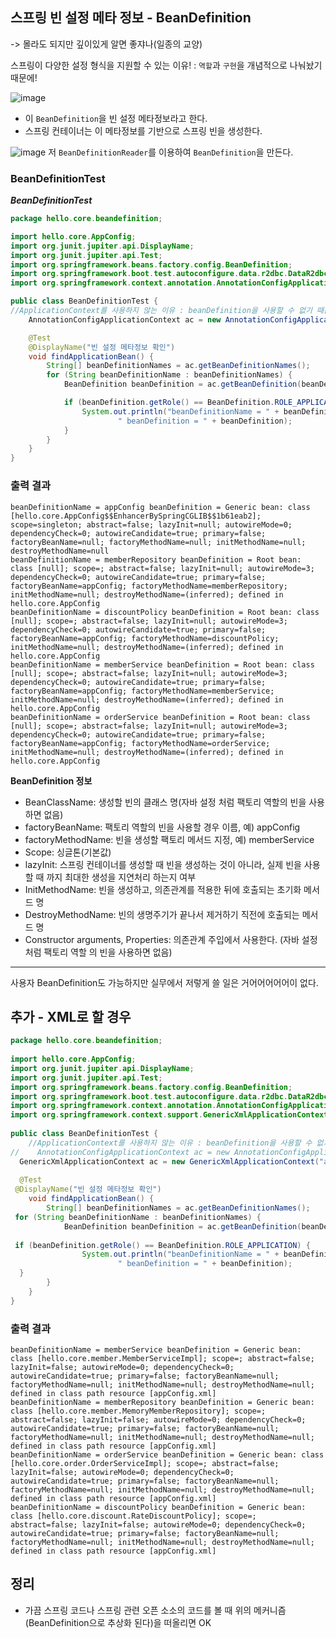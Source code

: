 ## 스프링 빈 설정 메타 정보 - BeanDefinition
-> 몰라도 되지만 깊이있게 알면 좋쟈나(일종의 교양)

스프링이 다양한 설정 형식을 지원할 수 있는 이유!
: `역할`과 `구현`을 개념적으로 나눠놨기 때문에!

![image](https://user-images.githubusercontent.com/39082893/105870699-dc486100-603b-11eb-96ef-03dbd382b3b6.png)
* 이 `BeanDefinition`을 빈 설정 메타정보라고 한다.
* 스프링 컨테이너는 이 메타정보를 기반으로 스프링 빈을 생성한다.

![image](https://user-images.githubusercontent.com/39082893/105871249-78726800-603c-11eb-9233-0d848a2603bf.png)
저 `BeanDefinitionReader`를 이용하여 `BeanDefinition`을 만든다.

### BeanDefinitionTest
***BeanDefinitionTest***
```java
package hello.core.beandefinition;

import hello.core.AppConfig;
import org.junit.jupiter.api.DisplayName;
import org.junit.jupiter.api.Test;
import org.springframework.beans.factory.config.BeanDefinition;
import org.springframework.boot.test.autoconfigure.data.r2dbc.DataR2dbcTest;
import org.springframework.context.annotation.AnnotationConfigApplicationContext;

public class BeanDefinitionTest {
//ApplicationContext를 사용하지 않는 이유 : beanDefinition을 사용할 수 없기 때문에
    AnnotationConfigApplicationContext ac = new AnnotationConfigApplicationContext(AppConfig.class);

    @Test
    @DisplayName("빈 설정 메타정보 확인")
    void findApplicationBean() {
        String[] beanDefinitionNames = ac.getBeanDefinitionNames();
        for (String beanDefinitionName : beanDefinitionNames) {
            BeanDefinition beanDefinition = ac.getBeanDefinition(beanDefinitionName);

            if (beanDefinition.getRole() == BeanDefinition.ROLE_APPLICATION) {
                System.out.println("beanDefinitionName = " + beanDefinitionName +
                        " beanDefinition = " + beanDefinition);
            }
        }
    }
}
```

### 출력 결과
```
beanDefinitionName = appConfig beanDefinition = Generic bean: class [hello.core.AppConfig$$EnhancerBySpringCGLIB$$1b61eab2]; scope=singleton; abstract=false; lazyInit=null; autowireMode=0; dependencyCheck=0; autowireCandidate=true; primary=false; factoryBeanName=null; factoryMethodName=null; initMethodName=null; destroyMethodName=null
beanDefinitionName = memberRepository beanDefinition = Root bean: class [null]; scope=; abstract=false; lazyInit=null; autowireMode=3; dependencyCheck=0; autowireCandidate=true; primary=false; factoryBeanName=appConfig; factoryMethodName=memberRepository; initMethodName=null; destroyMethodName=(inferred); defined in hello.core.AppConfig
beanDefinitionName = discountPolicy beanDefinition = Root bean: class [null]; scope=; abstract=false; lazyInit=null; autowireMode=3; dependencyCheck=0; autowireCandidate=true; primary=false; factoryBeanName=appConfig; factoryMethodName=discountPolicy; initMethodName=null; destroyMethodName=(inferred); defined in hello.core.AppConfig
beanDefinitionName = memberService beanDefinition = Root bean: class [null]; scope=; abstract=false; lazyInit=null; autowireMode=3; dependencyCheck=0; autowireCandidate=true; primary=false; factoryBeanName=appConfig; factoryMethodName=memberService; initMethodName=null; destroyMethodName=(inferred); defined in hello.core.AppConfig
beanDefinitionName = orderService beanDefinition = Root bean: class [null]; scope=; abstract=false; lazyInit=null; autowireMode=3; dependencyCheck=0; autowireCandidate=true; primary=false; factoryBeanName=appConfig; factoryMethodName=orderService; initMethodName=null; destroyMethodName=(inferred); defined in hello.core.AppConfig
```
**BeanDefinition 정보**
* BeanClassName: 생성할 빈의 클래스 명(자바 설정 처럼 팩토리 역할의 빈을 사용하면 없음)
* factoryBeanName: 팩토리 역할의 빈을 사용할 경우 이름, 예) appConfig
* factoryMethodName: 빈을 생성할 팩토리 메서드 지정, 예) memberService
* Scope: 싱글톤(기본값)
* lazyInit: 스프링 컨테이너를 생성할 때 빈을 생성하는 것이 아니라, 실제 빈을 사용할 때 까지 최대한 생성을 지연처리 하는지 여부
* InitMethodName: 빈을 생성하고, 의존관계를 적용한 뒤에 호출되는 초기화 메서드 명
* DestroyMethodName: 빈의 생명주기가 끝나서 제거하기 직전에 호출되는 메서드 명
* Constructor arguments, Properties: 의존관계 주입에서 사용한다. (자바 설정 처럼 팩토리 역할
의 빈을 사용하면 없음)
---
사용자 BeanDefinition도 가능하지만 실무에서 저렇게 쓸 일은 거어어어어어이 없다.

## 추가 - XML로 할 경우
```java
package hello.core.beandefinition;  
  
import hello.core.AppConfig;  
import org.junit.jupiter.api.DisplayName;  
import org.junit.jupiter.api.Test;  
import org.springframework.beans.factory.config.BeanDefinition;  
import org.springframework.boot.test.autoconfigure.data.r2dbc.DataR2dbcTest;  
import org.springframework.context.annotation.AnnotationConfigApplicationContext;  
import org.springframework.context.support.GenericXmlApplicationContext;  
  
public class BeanDefinitionTest {  
    //ApplicationContext를 사용하지 않는 이유 : beanDefinition을 사용할 수 없기 때문에  
//    AnnotationConfigApplicationContext ac = new AnnotationConfigApplicationContext(AppConfig.class);  
  GenericXmlApplicationContext ac = new GenericXmlApplicationContext("appConfig.xml");  
  
  @Test  
 @DisplayName("빈 설정 메타정보 확인")  
    void findApplicationBean() {  
        String[] beanDefinitionNames = ac.getBeanDefinitionNames();  
 for (String beanDefinitionName : beanDefinitionNames) {  
            BeanDefinition beanDefinition = ac.getBeanDefinition(beanDefinitionName);  
  
 if (beanDefinition.getRole() == BeanDefinition.ROLE_APPLICATION) {  
                System.out.println("beanDefinitionName = " + beanDefinitionName +  
                        " beanDefinition = " + beanDefinition);  
  }  
        }  
    }  
}
```
### 출력 결과
```
beanDefinitionName = memberService beanDefinition = Generic bean: class [hello.core.member.MemberServiceImpl]; scope=; abstract=false; lazyInit=false; autowireMode=0; dependencyCheck=0; autowireCandidate=true; primary=false; factoryBeanName=null; factoryMethodName=null; initMethodName=null; destroyMethodName=null; defined in class path resource [appConfig.xml]
beanDefinitionName = memberRepository beanDefinition = Generic bean: class [hello.core.member.MemoryMemberRepository]; scope=; abstract=false; lazyInit=false; autowireMode=0; dependencyCheck=0; autowireCandidate=true; primary=false; factoryBeanName=null; factoryMethodName=null; initMethodName=null; destroyMethodName=null; defined in class path resource [appConfig.xml]
beanDefinitionName = orderService beanDefinition = Generic bean: class [hello.core.order.OrderServiceImpl]; scope=; abstract=false; lazyInit=false; autowireMode=0; dependencyCheck=0; autowireCandidate=true; primary=false; factoryBeanName=null; factoryMethodName=null; initMethodName=null; destroyMethodName=null; defined in class path resource [appConfig.xml]
beanDefinitionName = discountPolicy beanDefinition = Generic bean: class [hello.core.discount.RateDiscountPolicy]; scope=; abstract=false; lazyInit=false; autowireMode=0; dependencyCheck=0; autowireCandidate=true; primary=false; factoryBeanName=null; factoryMethodName=null; initMethodName=null; destroyMethodName=null; defined in class path resource [appConfig.xml]
```

## 정리
* 가끔 스프링 코드나 스프링 관련 오픈 소소의 코드를 볼 때 위의 메커니즘(BeanDefinition으로 추상화 된다)을 떠올리면 OK
